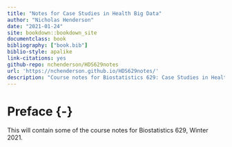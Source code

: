 ```yaml
--- 
title: "Notes for Case Studies in Health Big Data"
author: "Nicholas Henderson"
date: "2021-01-24"
site: bookdown::bookdown_site
documentclass: book
bibliography: ["book.bib"]
biblio-style: apalike
link-citations: yes
github-repo: nchenderson/HDS629notes
url: 'https://nchenderson.github.io/HDS629notes/'
description: "Course notes for Biostatistics 629: Case Studies in Health Big Data"
---
```


# Preface {-}

This will contain some of the course notes for Biostatistics 629, Winter 2021.
